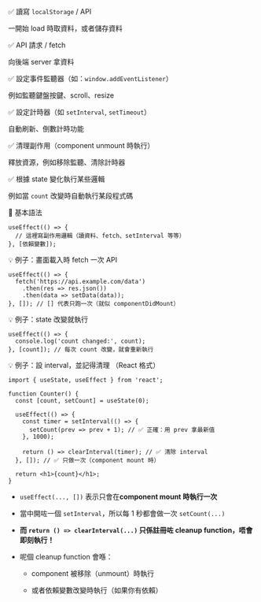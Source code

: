 ✅ 讀寫 `localStorage` / API

一開始 load 時取資料，或者儲存資料

✅ API 請求 / fetch

向後端 server 拿資料

✅ 設定事件監聽器（如：`window.addEventListener`）

例如監聽鍵盤按鍵、scroll、resize

✅ 設定計時器（如 `setInterval`, `setTimeout`）

自動刷新、倒數計時功能

✅ 清理副作用（component unmount 時執行）

釋放資源，例如移除監聽、清除計時器

✅ 根據 state 變化執行某些邏輯

例如當 `count` 改變時自動執行某段程式碼


📌 基本語法

    useEffect(() => {
      // 這裡寫副作用邏輯（讀資料、fetch、setInterval 等等）
    }, [依賴變數]);

💡 例子：畫面載入時 fetch 一次 API

    useEffect(() => {
      fetch('https://api.example.com/data')
        .then(res => res.json())
        .then(data => setData(data));
    }, []); // [] 代表只跑一次（就似 componentDidMount）

💡 例子：state 改變就執行

    useEffect(() => {
      console.log('count changed:', count);
    }, [count]); // 每次 count 改變，就會重新執行

💡 例子：設 interval，並記得清理 （React 格式）

    import { useState, useEffect } from 'react';
	
	function Counter() {
	  const [count, setCount] = useState(0);

	  useEffect(() => {
	    const timer = setInterval(() => {
	      setCount(prev => prev + 1); // ✅ 正確：用 prev 拿最新值
	    }, 1000);

	    return () => clearInterval(timer); // ✅ 清除 interval
	  }, []); // ✅ 只做一次（component mount 時）

	  return <h1>{count}</h1>;
	}

-   `useEffect(..., [])` 表示只會在**component mount 時執行一次**
    
-   當中開咗一個 `setInterval`，所以每 1 秒都會做一次 `setCount(...)`
    
-   **而 `return () => clearInterval(...)` 只係註冊咗 cleanup function，唔會即刻執行！**
    
-   呢個 cleanup function 會喺：
    
    -   component 被移除（unmount）時執行
        
    -   或者依賴變數改變時執行（如果你有依賴）
